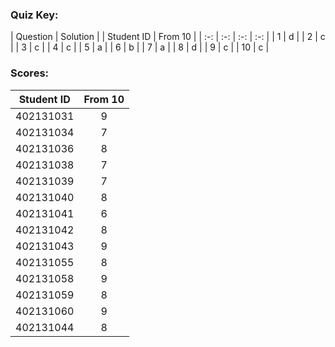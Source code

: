 ### Quiz Key:
| Question | Solution | | Student ID | From 10 | 
| :-: | :-: | :-: | :-:  | 
| 1 | d |
| 2 | c |
| 3 | c |
| 4 | c |
| 5 | a |
| 6 | b |
| 7 | a |
| 8 | d |
| 9 | c |
| 10 | c |

### Scores:
| Student ID | From 10 | 
| :-: | :-:  | 
| 402131031 | 9 |
| 402131034 | 7 |
| 402131036 | 8 |
| 402131038 | 7 |
| 402131039 | 7 |
| 402131040 | 8 |
| 402131041 | 6 |
| 402131042 | 8 |
| 402131043 | 9 |
| 402131055 | 8 |
| 402131058 | 9 |
| 402131059 | 8 |
| 402131060 | 9 |
| 402131044 | 8 |
